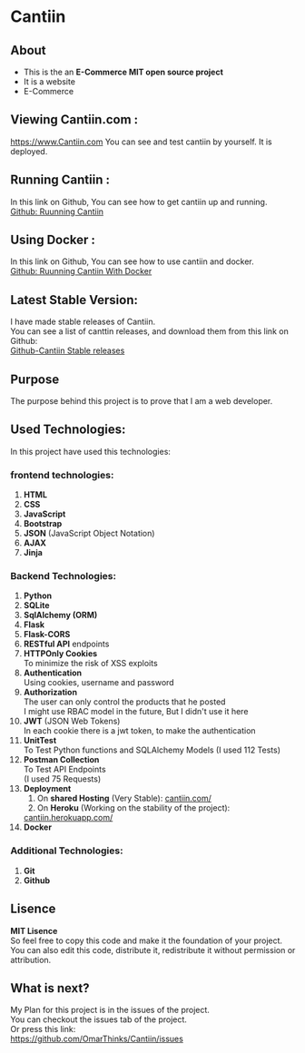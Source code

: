 # Cantiin #




## About ##
- This is the an **E-Commerce MIT open source project**
- It is a website
- E-Commerce


## Viewing Cantiin.com : ##
<a href="https://www.cantiin.com/" target="_blank">
https://www.Cantiin.com</a>
You can see and test cantiin by yourself.  
It is deployed.

## Running Cantiin : ##
In this link on Github, You can see how to get 
cantiin up and running.  
<a 
href="https://github.com/OmarThinks/Cantiin/tree/master/src"
target="_blank">Github: Ruunning Cantiin</a>


## Using Docker : ##
In this link on Github, You can see how to use cantiin and docker.  
<a 
href="https://github.com/OmarThinks/Cantiin/tree/master/docker.md"
target="_blank">Github: Ruunning Cantiin With Docker</a>









## Latest Stable Version: ##

I have made stable releases of Cantiin.<br> 
You can see a list of canttin releases, and download 
them from this link on Github:  
<a 
href="https://github.com/OmarThinks/Cantiin/tags"
target="_blank">
Github-Cantiin Stable releases</a>

## Purpose ##

The purpose behind this project is to prove that I am a 
web developer.

## Used Technologies: ##
In this project have used this technologies:

### frontend technologies: ###
1. **HTML**
2. **CSS**
3. **JavaScript**
4. **Bootstrap**  
5. **JSON** (JavaScript Object Notation)
6. **AJAX**
7. **Jinja**

### Backend Technologies: ###
1. **Python**
2. **SQLite**
3. **SqlAlchemy (ORM)**
4. **Flask**
5. **Flask-CORS**
6. **RESTful API** endpoints
7. **HTTPOnly Cookies**  
To minimize the risk of XSS exploits 
8. **Authentication**  
Using cookies, username and password
9. **Authorization**  
The user can only control the products that he posted  
I might use RBAC model in the future, But I didn't use it here
10. **JWT** (JSON Web Tokens)  
In each cookie there is a jwt token, to make the authentication
11. **UnitTest**  
To Test Python functions and SQLAlchemy Models
(I used 112 Tests)
12. **Postman Collection**  
To Test API Endpoints  
(I used 75 Requests) 
13. **Deployment**  
	1. On **shared Hosting** (Very Stable): 
	<a href="https://www.cantiin.com/">cantiin.com/</a>  
	2. On **Heroku** (Working on the stability of the project):
	<a href="https://cantiin.herokuapp.com/">
	cantiin.herokuapp.com/</a> 
14. **Docker**


### Additional Technologies: ###
1. **Git**
2. **Github**



## Lisence ##
**MIT Lisence**  
So feel free to copy
this code and make it the foundation of your project.  
You can also edit this code, distribute it, redistribute it without
permission or attribution.





## What is next? ## 

My Plan for this project is in the issues of the project.  
You can checkout the issues tab of the project.  
Or press this link:  
<a href="https://github.com/OmarThinks/Cantiin/issues"
target="_blank">https://github.com/OmarThinks/Cantiin/issues</a>






